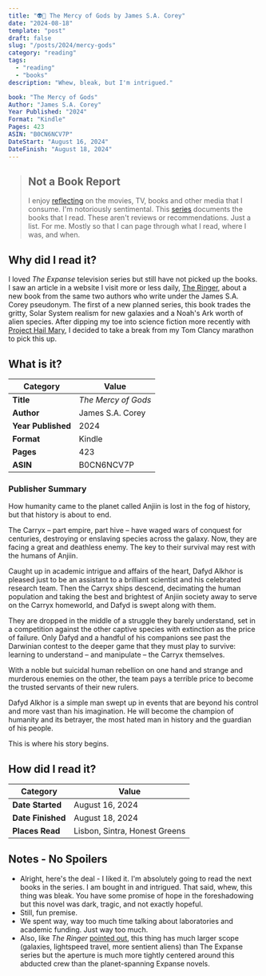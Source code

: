 ```yaml
---
title: "👽🧫 The Mercy of Gods by James S.A. Corey"
date: "2024-08-18"
template: "post"
draft: false
slug: "/posts/2024/mercy-gods"
category: "reading"
tags:
  - "reading"
  - "books"
description: "Whew, bleak, but I'm intrigued."

book: "The Mercy of Gods"
Author: "James S.A. Corey"
Year Published: "2024"
Format: "Kindle"
Pages: 423
ASIN: "B0CN6NCV7P"
DateStart: "August 16, 2024"
DateFinish: "August 18, 2024"
---
```


> ## Not a Book Report
> I enjoy [reflecting](https://blog.samrhea.com/posts/2019/analyze-media-habits) on the movies, TV, books and other media that I consume. I'm notoriously sentimental. This [series](https://blog.samrhea.com/category/reading) documents the books that I read. These aren't reviews or recommendations. Just a list. For me. Mostly so that I can page through what I read, where I was, and when.

## Why did I read it?
I loved _The Expanse_ television series but still have not picked up the books. I saw an article in a website I visit more or less daily, [The Ringer](https://theringer.com), about a new book from the same two authors who write under the James S.A. Corey pseudonym. The first of a new planned series, this book trades the gritty, Solar System realism for new galaxies and a Noah's Ark worth of alien species. After dipping my toe into science fiction more recently with [Project Hail Mary](https://blog.samrhea.com/posts/2024/hail-mary), I decided to take a break from my Tom Clancy marathon to pick this up.

## What is it?
|Category|Value|
|---|---|
|**Title**|*The Mercy of Gods*|
|**Author**|James S.A. Corey|
|**Year Published**|2024|
|**Format**|Kindle|
|**Pages**|423|
|**ASIN**|B0CN6NCV7P|

### Publisher Summary

How humanity came to the planet called Anjiin is lost in the fog of history, but that history is about to end.

The Carryx – part empire, part hive – have waged wars of conquest for centuries, destroying or enslaving species across the galaxy.  Now, they are facing a great and deathless enemy. The key to their survival may rest with the humans of Anjiin.  

Caught up in academic intrigue and affairs of the heart, Dafyd Alkhor is pleased just to be an assistant to a brilliant scientist and his celebrated research team.  Then the Carryx ships descend, decimating the human population and taking the best and brightest of Anjiin society away to serve on the Carryx homeworld, and Dafyd is swept along with them.

They are dropped in the middle of a struggle they barely understand, set in a competition against the other captive species with extinction as the price of failure.  Only Dafyd and a handful of his companions see past the Darwinian contest to the deeper game that they must play to survive: learning to understand – and manipulate – the Carryx themselves.

With a noble but suicidal human rebellion on one hand and strange and murderous enemies on the other, the team pays a terrible price to become the trusted servants of their new rulers.

Dafyd Alkhor is a simple man swept up in events that are beyond his control and more vast than his imagination.  He will become the champion of humanity and its betrayer, the most hated man in history and the guardian of his people.

This is where his story begins.

## How did I read it?
|Category|Value|
|---|---|
|**Date Started**|August 16, 2024|
|**Date Finished**|August 18, 2024|
|**Places Read**|Lisbon, Sintra, Honest Greens|

## Notes - No Spoilers
* Alright, here's the deal - I liked it. I'm absolutely going to read the next books in the series. I am bought in and intrigued. That said, whew, this thing was bleak. You have some promise of hope in the foreshadowing but this novel was dark, tragic, and not exactly hopeful.
* Still, fun premise.
* We spent way, way too much time talking about laboratories and academic funding. Just way too much.
* Also, like _The Ringer_ [pointed out](https://www.theringer.com/2024/8/12/24218143/the-mercy-of-gods-review-the-captives-war-james-s-a-corey-sci-fi), this thing has much larger scope (galaxies, lightspeed travel, more sentient aliens) than The Expanse series but the aperture is much more tightly centered around this abducted crew than the planet-spanning Expanse novels.

